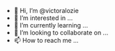 - 👋 Hi, I’m @victoralozie
- 👀 I’m interested in ...
- 🌱 I’m currently learning ...
- 💞️ I’m looking to collaborate on ...
- 📫 How to reach me ...

<!---
victoralozie/victoralozie is a ✨ special ✨ repository because its `README.md` (this file) appears on your GitHub profile.
You can click the Preview link to take a look at your changes.
--->
